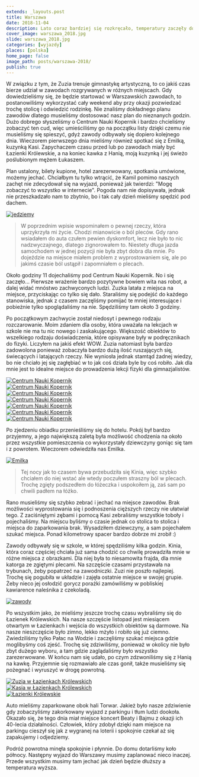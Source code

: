 ```yaml
---
extends: _layouts.post
title: Warszawa
date: 2018-11-04
description: Lato coraz bardziej się rozkręcało, temperatury zaczęły dochodzić do 30 stopni, co jednoznacznie oznaczało, że to już pora na nas.
cover_image: warszawa_2018.jpg
slide: warszawa_2018.jpg
categories: [wyjazdy]
places: [polska]
home_page: false
image_path: posts/warszawa-2018/
publish: true
---
```


W związku z tym, że Zuzia trenuje gimnastykę artystyczną, to co jakiś czas bierze udział w zawodach rozgrywanych w różnych miejscach. Gdy dowiedzieliśmy się, że będzie startować w Warszawskich zawodach, to postanowiliśmy wykorzystać cały weekend aby przy okazji pozwiedzać trochę stolicę i odwiedzić rodzinkę. Nie znaliśmy dokładnego planu zawodów dlatego musieliśmy dostosować nasz plan do nieznanych godzin. Dużo dobrego słyszeliśmy o Centrum Nauki Kopernik i bardzo chcieliśmy zobaczyć ten cud, więc umieściliśmy go na początku listy dzięki czemu nie musieliśmy się spieszyć, gdyż zawody odbywały się dopiero kolejnego dnia. Wieczorem pierwszego dnia mieliśmy również spotkać się z Emilką, kuzynką Kasi. Zapychaczem czasu przed lub po zawodach miały być Łazienki Królewskie, a na koniec kawka z Hanią, moją kuzynką i jej świeżo poślubionym mężem Łukaszem.

Plan ustalony, bilety kupione, hotel zarezerwowany, spotkania umówione, możemy jechać. Chciałbym tu tylko wtrącić, że Kamil pomimo naszych zachęt nie zdecydował się na wyjazd, ponieważ jak twierdzi: "Mogę zobaczyć to wszystko w internecie".
Pogoda nam nie dopisywała, jednak nie przeszkadzało nam to zbytnio, bo i tak cały dzień mieliśmy spędzić pod dachem.

<div>
    <a href="{{ $page->cloudinary }}{{ $page->postPhoto }}/{{ $page->cloudinaryId }}/{{ $page->image_path }}jedziemy.jpg">
        <img data-srcset="{{ $page->cloudinary }}{{ $page->postPhotoSmall }}/{{ $page->cloudinaryId }}/{{ $page->image_path }}jedziemy.jpg 768w,{{ $page->cloudinary }}{{ $page->postPhoto }}/{{ $page->cloudinaryId }}/{{ $page->image_path }}jedziemy.jpg 1400w" data-sizes="75vw,(min-width: 1024px) 900px" data-src="{{ $page->cloudinary }}{{ $page->postPhoto }}/{{ $page->cloudinaryId }}/{{ $page->image_path }}jedziemy.jpg" alt="jedziemy" class="lazy" loading="lazy">
    </a>
</div>

>W poprzednim wpisie wspominałem o pewnej rzeczy, która uprzykrzyła mi życie. Chodzi mianowicie o ból pleców. Gdy rano wsiadałem do auta czułem pewien dyskomfort, lecz nie było to nic nadzwyczajnego, dlatego zignorowałem to. Niestety długa jazda samochodem w jednej pozycji nie była zbyt dobra dla mnie. Po dojeździe na miejsce miałem problem z wyprostowaniem się, ale po jakimś czasie ból ustąpił i zapomniałem o plecach.

Około godziny 11 dojechaliśmy pod Centrum Nauki Kopernik. No i się zaczęło... Pierwsze wrażenie bardzo pozytywne bowiem wita nas robot, a dalej widać mnóstwo zachwyconych ludzi. Zuzka latała z miejsca na miejsce, przyciskając co tylko się dało. Staraliśmy się podejść do każdego stanowiska, jednak z czasem zaczęliśmy pomijać te mniej interesujące i pobieżnie tylko spoglądaliśmy na nie. Spędziliśmy tam około 3 godziny.

Po początkowym zachwycie został niedosyt i pewnego rodzaju rozczarowanie. Moim zdaniem dla osoby, która uważała na lekcjach w szkole nie ma tu nic nowego i zaskakującego. Większość obiektów to wszelkiego rodzaju doświadczenia, które opisywane były w podręcznikach do fizyki. Liczyłem na jakiś efekt WOW. Zuzia natomiast była bardzo zadowolona ponieważ zobaczyła bardzo dużą ilość ruszających się, świecących i latających rzeczy. Nie wyniosła jednak stamtąd żadnej wiedzy, bo nie chciało jej się zagłębiać w to jak coś działa byle by coś robiło. Jak dla mnie jest to idealne miejsce do prowadzenia lekcji fizyki dla gimnazjalistów.

<div class="flex items-stretch justify-between w-full my-8 flex-wrap">
    <div class="w-full sm:w-1/4 sm:pr-2">
        <a href="{{ $page->cloudinary }}{{ $page->postPhoto }}/{{ $page->cloudinaryId }}/{{ $page->image_path }}cnk-1.jpg">
            <img data-srcset="{{ $page->cloudinary }}{{ $page->postPhotoSmall }}/{{ $page->cloudinaryId }}/{{ $page->image_path }}cnk-1.jpg 768w,{{ $page->cloudinary }}{{ $page->postPhoto }}/{{ $page->cloudinaryId }}/{{ $page->image_path }}cnk-1.jpg 1400w" data-sizes="75vw,(min-width: 1024px) 900px" data-src="{{ $page->cloudinary }}{{ $page->postPhoto }}/{{ $page->cloudinaryId }}/{{ $page->image_path }}cnk-1.jpg" alt="Centrum Nauki Kopernik" class="lazy" loading="lazy">
        </a>
    </div>
    <div class="w-full sm:w-1/4 mt-2 sm:mt-0 sm:pr-2">
        <a href="{{ $page->cloudinary }}{{ $page->postPhoto }}/{{ $page->cloudinaryId }}/{{ $page->image_path }}cnk-2.jpg">
            <img data-srcset="{{ $page->cloudinary }}{{ $page->postPhotoSmall }}/{{ $page->cloudinaryId }}/{{ $page->image_path }}cnk-2.jpg 768w,{{ $page->cloudinary }}{{ $page->postPhoto }}/{{ $page->cloudinaryId }}/{{ $page->image_path }}cnk-2.jpg 1400w" data-sizes="75vw,(min-width: 1024px) 900px" data-src="{{ $page->cloudinary }}{{ $page->postPhoto }}/{{ $page->cloudinaryId }}/{{ $page->image_path }}cnk-2.jpg" alt="Centrum Nauki Kopernik" class="lazy" loading="lazy">
        </a>
    </div>
    <div class="w-full sm:w-1/4 mt-2 sm:mt-0 sm:pr-2">
        <a href="{{ $page->cloudinary }}{{ $page->postPhoto }}/{{ $page->cloudinaryId }}/{{ $page->image_path }}cnk-3.jpg">
            <img data-srcset="{{ $page->cloudinary }}{{ $page->postPhotoSmall }}/{{ $page->cloudinaryId }}/{{ $page->image_path }}cnk-3.jpg 768w,{{ $page->cloudinary }}{{ $page->postPhoto }}/{{ $page->cloudinaryId }}/{{ $page->image_path }}cnk-3.jpg 1400w" data-sizes="75vw,(min-width: 1024px) 900px" data-src="{{ $page->cloudinary }}{{ $page->postPhoto }}/{{ $page->cloudinaryId }}/{{ $page->image_path }}cnk-3.jpg" alt="Centrum Nauki Kopernik" class="lazy" loading="lazy">
        </a>
    </div>
    <div class="w-full sm:w-1/4 mt-2 sm:mt-0">
        <a href="{{ $page->cloudinary }}{{ $page->postPhoto }}/{{ $page->cloudinaryId }}/{{ $page->image_path }}cnk-4.jpg">
            <img data-srcset="{{ $page->cloudinary }}{{ $page->postPhotoSmall }}/{{ $page->cloudinaryId }}/{{ $page->image_path }}cnk-4.jpg 768w,{{ $page->cloudinary }}{{ $page->postPhoto }}/{{ $page->cloudinaryId }}/{{ $page->image_path }}cnk-4.jpg 1400w" data-sizes="75vw,(min-width: 1024px) 900px" data-src="{{ $page->cloudinary }}{{ $page->postPhoto }}/{{ $page->cloudinaryId }}/{{ $page->image_path }}cnk-4.jpg" alt="Centrum Nauki Kopernik" class="lazy" loading="lazy">
        </a>
    </div>
    <div class="w-full sm:w-1/3 sm:pr-2 mt-2">
        <a href="{{ $page->cloudinary }}{{ $page->postPhoto }}/{{ $page->cloudinaryId }}/{{ $page->image_path }}cnk-5.jpg">
            <img data-srcset="{{ $page->cloudinary }}{{ $page->postPhotoSmall }}/{{ $page->cloudinaryId }}/{{ $page->image_path }}cnk-5.jpg 768w,{{ $page->cloudinary }}{{ $page->postPhoto }}/{{ $page->cloudinaryId }}/{{ $page->image_path }}cnk-5.jpg 1400w" data-sizes="75vw,(min-width: 1024px) 900px" data-src="{{ $page->cloudinary }}{{ $page->postPhoto }}/{{ $page->cloudinaryId }}/{{ $page->image_path }}cnk-5.jpg" alt="Centrum Nauki Kopernik" class="lazy" loading="lazy">
        </a>
    </div>
    <div class="w-full sm:w-1/3 sm:pr-2 mt-2">
        <a href="{{ $page->cloudinary }}{{ $page->postPhoto }}/{{ $page->cloudinaryId }}/{{ $page->image_path }}cnk-6.jpg">
            <img data-srcset="{{ $page->cloudinary }}{{ $page->postPhotoSmall }}/{{ $page->cloudinaryId }}/{{ $page->image_path }}cnk-6.jpg 768w,{{ $page->cloudinary }}{{ $page->postPhoto }}/{{ $page->cloudinaryId }}/{{ $page->image_path }}cnk-6.jpg 1400w" data-sizes="75vw,(min-width: 1024px) 900px" data-src="{{ $page->cloudinary }}{{ $page->postPhoto }}/{{ $page->cloudinaryId }}/{{ $page->image_path }}cnk-6.jpg" alt="Centrum Nauki Kopernik" class="lazy" loading="lazy">
        </a>
    </div>
    <div class="w-full sm:w-1/3 mt-2">
        <a href="{{ $page->cloudinary }}{{ $page->postPhoto }}/{{ $page->cloudinaryId }}/{{ $page->image_path }}cnk-7.jpg">
            <img data-srcset="{{ $page->cloudinary }}{{ $page->postPhotoSmall }}/{{ $page->cloudinaryId }}/{{ $page->image_path }}cnk-7.jpg 768w,{{ $page->cloudinary }}{{ $page->postPhoto }}/{{ $page->cloudinaryId }}/{{ $page->image_path }}cnk-7.jpg 1400w" data-sizes="75vw,(min-width: 1024px) 900px" data-src="{{ $page->cloudinary }}{{ $page->postPhoto }}/{{ $page->cloudinaryId }}/{{ $page->image_path }}cnk-7.jpg" alt="Centrum Nauki Kopernik" class="lazy" loading="lazy">
        </a>
    </div>
</div>

Po zjedzeniu obiadku przenieśliśmy się do hotelu. Pokój był bardzo przyjemny, a jego największą zaletą była możliwość chodzenia na około przez wszystkie pomieszczenia co wykorzystały dziewczyny goniąc się tam i z powrotem. Wieczorem odwiedziła nas Emilka.

<div>
    <a href="{{ $page->cloudinary }}{{ $page->postPhoto }}/{{ $page->cloudinaryId }}/{{ $page->image_path }}emilia.jpg">
        <img data-srcset="{{ $page->cloudinary }}{{ $page->postPhotoSmall }}/{{ $page->cloudinaryId }}/{{ $page->image_path }}emilia.jpg 768w,{{ $page->cloudinary }}{{ $page->postPhoto }}/{{ $page->cloudinaryId }}/{{ $page->image_path }}emilia.jpg 1400w" data-sizes="75vw,(min-width: 1024px) 900px" data-src="{{ $page->cloudinary }}{{ $page->postPhoto }}/{{ $page->cloudinaryId }}/{{ $page->image_path }}emilia.jpg" alt="Emilka" class="lazy" loading="lazy">
    </a>
</div>

>Tej nocy jak to czasem bywa przebudziła się Kinia, więc szybko chciałem do niej wstać ale wtedy poczułem straszny ból w plecach. Trochę zgięty podszedłem do łóżeczka i uspokoiłem ją, zaś sam po chwili padłem na łóżko.

Rano musieliśmy się szybko zebrać i jechać na miejsce zawodów. Brak możliwości wyprostowania się i podnoszenia cięższych rzeczy nie ułatwiał tego. Z zaciśniętymi zębami i pomocą Kasi zebraliśmy wszystkie toboły i pojechaliśmy. Na miejscu byliśmy o czasie jednak co stolica to stolica i miejsca do zaparkowania brak. Wysadziłem dziewczyny, a sam pojechałem szukać miejsca. Ponad kilometrowy spacer bardzo dobrze mi zrobił :)

Zawody odbywały się w szkole, w której spędziliśmy kilka godzin. Kinia, która coraz częściej chciała już sama chodzić co chwilę prowadziła mnie w różne miejsca z obrazkami. Dla niej była to niesamowita frajda, dla mnie katorga ze zgiętymi plecami. Na szczęście czasami przystawała na trybunach, żeby popatrzeć na zawodniczki. Zuzi nie poszło najlepiej. Trochę się pogubiła w układzie i zajęła ostatnie miejsce w swojej grupie. Żeby nieco jej osłodzić gorycz porażki zamówiliśmy w pobliskiej kawiarence naleśnika z czekoladą.

<div>
    <a href="{{ $page->cloudinary }}{{ $page->postPhoto }}/{{ $page->cloudinaryId }}/{{ $page->image_path }}zawody.jpg">
        <img data-srcset="{{ $page->cloudinary }}{{ $page->postPhotoSmall }}/{{ $page->cloudinaryId }}/{{ $page->image_path }}zawody.jpg 768w,{{ $page->cloudinary }}{{ $page->postPhoto }}/{{ $page->cloudinaryId }}/{{ $page->image_path }}zawody.jpg 1400w" data-sizes="75vw,(min-width: 1024px) 900px" data-src="{{ $page->cloudinary }}{{ $page->postPhoto }}/{{ $page->cloudinaryId }}/{{ $page->image_path }}zawody.jpg" alt="zawody" class="lazy" loading="lazy">
    </a>
</div>

Po wszystkim jako, że mieliśmy jeszcze trochę czasu wybraliśmy się do Łazienek Królewskich. Na nasze szczęście listopad jest miesiącem otwartym w Łazienkach i wejścia do wszystkich obiektów są darmowe. Na nasze nieszczęście było zimno, lekko mżyło i robiło się już ciemno. Zwiedziliśmy tylko Pałac na Wodzie i zaczęliśmy szukać miejsca gdzie moglibyśmy coś zjeść. Trochę się zdziwiliśmy, ponieważ w okolicy nie było zbyt dużego wyboru, a tam gdzie zaglądaliśmy było wszystko zarezerwowane. W końcu nam się udało, po czym zdzwoniliśmy się z Hanią na kawkę. Przyjemnie się rozmawiało ale czas gonił, także musieliśmy się pożegnać i wyruszyć w drogę powrotną.

<div class="flex items-stretch justify-between w-full my-8 flex-wrap">
    <div class="w-full sm:w-1/3 sm:pr-2">
        <a href="{{ $page->cloudinary }}{{ $page->postPhoto }}/{{ $page->cloudinaryId }}/{{ $page->image_path }}zuzka_w_lazienkach.jpg">
            <img data-srcset="{{ $page->cloudinary }}{{ $page->postPhotoSmall }}/{{ $page->cloudinaryId }}/{{ $page->image_path }}zuzka_w_lazienkach.jpg 768w,{{ $page->cloudinary }}{{ $page->postPhoto }}/{{ $page->cloudinaryId }}/{{ $page->image_path }}zuzka_w_lazienkach.jpg 1400w" data-sizes="75vw,(min-width: 1024px) 900px" data-src="{{ $page->cloudinary }}{{ $page->postPhoto }}/{{ $page->cloudinaryId }}/{{ $page->image_path }}zuzka_w_lazienkach.jpg" alt="Zuzia w Łazienkach Królewskich" class="lazy" loading="lazy">
        </a>
    </div>
    <div class="w-full sm:w-1/3 mt-2 sm:mt-0 sm:pr-2">
        <a href="{{ $page->cloudinary }}{{ $page->postPhoto }}/{{ $page->cloudinaryId }}/{{ $page->image_path }}kasia_w_lazienkach.jpg">
            <img data-srcset="{{ $page->cloudinary }}{{ $page->postPhotoSmall }}/{{ $page->cloudinaryId }}/{{ $page->image_path }}kasia_w_lazienkach.jpg 768w,{{ $page->cloudinary }}{{ $page->postPhoto }}/{{ $page->cloudinaryId }}/{{ $page->image_path }}kasia_w_lazienkach.jpg 1400w" data-sizes="75vw,(min-width: 1024px) 900px" data-src="{{ $page->cloudinary }}{{ $page->postPhoto }}/{{ $page->cloudinaryId }}/{{ $page->image_path }}kasia_w_lazienkach.jpg" alt="Kasia w Łazienkach Królewskich" class="lazy" loading="lazy">
        </a>
    </div>
    <div class="w-full sm:w-1/3 mt-2 sm:mt-0">
        <a href="{{ $page->cloudinary }}{{ $page->postPhoto }}/{{ $page->cloudinaryId }}/{{ $page->image_path }}lazienki.jpg">
            <img data-srcset="{{ $page->cloudinary }}{{ $page->postPhotoSmall }}/{{ $page->cloudinaryId }}/{{ $page->image_path }}lazienki.jpg 768w,{{ $page->cloudinary }}{{ $page->postPhoto }}/{{ $page->cloudinaryId }}/{{ $page->image_path }}lazienki.jpg 1400w" data-sizes="75vw,(min-width: 1024px) 900px" data-src="{{ $page->cloudinary }}{{ $page->postPhoto }}/{{ $page->cloudinaryId }}/{{ $page->image_path }}lazienki.jpg" alt="Łazienki Królewskie" class="lazy" loading="lazy">
        </a>
    </div>
</div>

Auto mieliśmy zaparkowane obok hali Torwar. Jakież było nasze zdziwienie gdy zobaczyliśmy zakorkowany wyjazd z parkingu i tłum ludzi dookoła. Okazało się, że tego dnia miał miejsce koncert Beaty i Bajmu z okazji ich 40-lecia działalności. Człowiek, który zdobył dzięki nam miejsce na parkingu cieszył się jak z wygranej na loterii i spokojnie czekał aż się zapakujemy i odjedziemy.

Podróż powrotna minęła spokojnie i płynnie. Do domu dotarliśmy koło północy. Następny wyjazd do Warszawy musimy zaplanować nieco inaczej. Przede wszystkim musimy tam jechać jak dzień będzie dłuższy a temperatura wyższa.